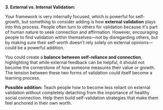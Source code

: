 **3. External vs. Internal Validation:**

Your framework is very internally focused, which is powerful for self-growth, but something to consider adding is how **external validation** plays into this process. People often turn to others for validation because it's part of human nature to seek connection and affirmation. However, encouraging people to find validation within themselves—not by disregarding others, but by making sure their self-worth doesn’t rely solely on external opinions—could be a powerful addition.

You could create a **balance between self-reliance and connection**, highlighting that while external feedback can be helpful, it should not become the cornerstone of how someone measures their value or growth. The tension between these two forms of validation could itself become a learning process.

**Possible addition:** Teach people how to become less reliant on external validation without completely detaching from the importance of healthy social connection. Help them build self-validation strategies that make them feel anchored in their own worth.
